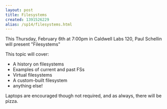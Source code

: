 ```yaml
---
layout: post
title: Filesystems
created: 1391526229
alias: /sp14/filesystems.html
---
```

This Thursday, February 6th at 7:00pm in Caldwell Labs 120, Paul Schellin will present "Filesystems"

This topic will cover:
- A history on filesystems
- Examples of current and past FSs
- Virtual filesystems
- A custom-built filesystem
- anything else!

Laptops are encouraged though not required, and as always, there will be pizza.

